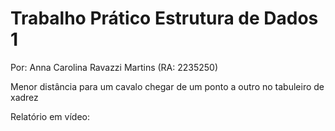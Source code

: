 # Trabalho Prático Estrutura de Dados 1
Por: Anna Carolina Ravazzi Martins (RA: 2235250)

Menor distância para um cavalo chegar de um ponto a outro no tabuleiro de xadrez

Relatório em vídeo: 
